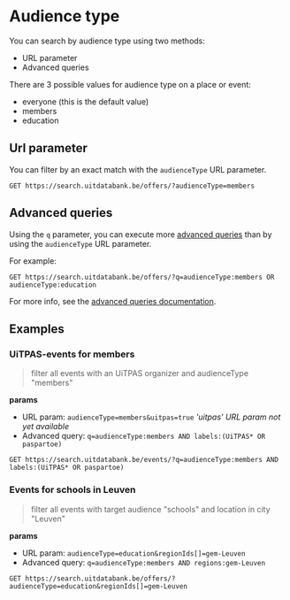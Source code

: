 # Audience type

You can search by audience type using two methods:

* URL parameter
* Advanced queries

There are 3 possible values for audience type on a place or event:

* everyone \(this is the default value\)
* members
* education

## Url parameter

You can filter by an exact match with the `audienceType`  URL parameter.

```
GET https://search.uitdatabank.be/offers/?audienceType=members
```

## Advanced queries

Using the `q` parameter, you can execute more [advanced queries](/advanced-queries.md) than by using the `audienceType` URL parameter.

For example:

```
GET https://search.uitdatabank.be/offers/?q=audienceType:members OR audienceType:education
```

For more info, see the [advanced queries documentation](/advanced-queries.md).

## Examples

### UiTPAS-events for members
> filter all events with an UiTPAS organizer and audienceType "members"

**params**
* URL param: `audienceType=members&uitpas=true` *'uitpas' URL param not yet available*
* Advanced query: `q=audienceType:members AND labels:(UiTPAS* OR paspartoe)`
 
```
GET https://search.uitdatabank.be/events/?q=audienceType:members AND labels:(UiTPAS* OR paspartoe)
```

### Events for schools in Leuven
> filter all events with target audience "schools" and location in city "Leuven"

**params**
* URL param: `audienceType=education&regionIds[]=gem-Leuven`
* Advanced query: `q=audienceType:members AND regions:gem-Leuven`

```
GET https://search.uitdatabank.be/offers/?audienceType=education&regionIds[]=gem-Leuven
```